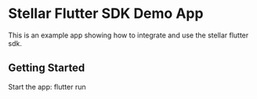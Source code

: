 # Stellar Flutter SDK Demo App

This is an example app showing how to integrate and use the stellar flutter sdk.

## Getting Started

Start the app: flutter run
